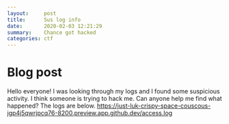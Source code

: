 ```yaml
---
layout:     post
title:      Sus log info
date:       2020-02-03 12:21:29
summary:    Chance got hacked
categories: ctf
---
```


# Blog post
Hello everyone! I was looking through my logs and I found some suspicious activity. I think someone is trying to hack me. Can anyone help me find what happened? The logs are below.
https://just-luk-crispy-space-couscous-jgp4j5qwrjpcq76-8200.preview.app.github.dev/access.log